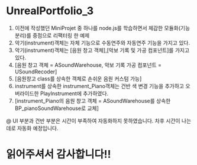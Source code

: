 # UnrealPortfolio_3

1. 이전에 작성했던 MiniProjet 중 하나를 node.js를 학습하면서 체감한 모듈화(기능 분리)를 중점으로 리팩터링 한 예제
2. 악기(instrument)객체는 자체 기능으로 수동연주와 자동연주 기능을 가지고 있다.
3. 악기(instrument)객체는 [음원 창고 객체],[악보 기록 및 가공 컴포넌트]를 가지고 있다.
4. [음원 창고 객체 = ASoundWarehouse, 악보 기록 가공 컴포넌트 = USoundRecoder]
5. [음원창고 class를 상속한 객체로 손쉬운 음원 커스텀 가능]
6. instrument를 상속한 instrument_Piano객체는 건반 색 변경 기능을 추가하고 오버라이드한 PlayInstrument에 추가하였다.
7. [instrument_Piano의 음원 창고 객체 = ASoundWarehouse를 상속한 BP_pianoSoundWarehouse로 교체]

@ UI 부분과 건반 부분은 시간이 부족하여 자동화하지 못하였습니다. 차후 시간이 나는데로 자동화 예정입니다.

# 읽어주셔서 감사합니다!!
